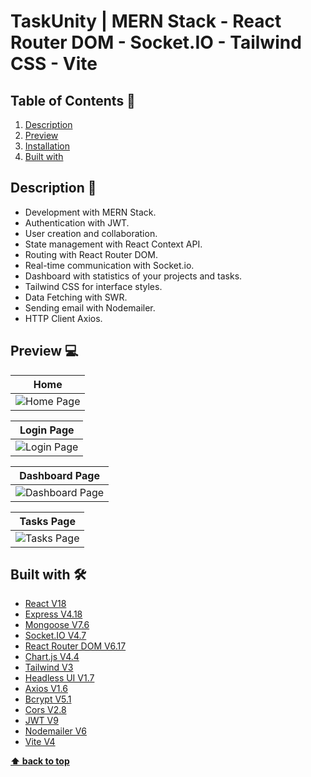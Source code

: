 # TaskUnity | MERN Stack - React Router DOM - Socket.IO - Tailwind CSS - Vite

## Table of Contents 📘

1. [Description](#description-)
2. [Preview](#preview-)
3. [Installation](#installation-)
4. [Built with](#built-with-)


## Description 📝
- Development with MERN Stack.
- Authentication with JWT.
- User creation and collaboration.
- State management with React Context API.
- Routing with React Router DOM.
- Real-time communication with Socket.io.
- Dashboard with statistics of your projects and tasks.
- Tailwind CSS for interface styles.
- Data Fetching with SWR.
- Sending email with Nodemailer.
- HTTP Client Axios.

## Preview 💻
| **Home** |
| :-------------: |
| ![Home Page](https://i.imgur.com/NMdYndU.png) |

| **Login Page** |
| :-------------: |
| ![Login Page](https://i.imgur.com/GBt453Q.png) |

| **Dashboard Page** |
| :-------------: |
| ![Dashboard Page](https://i.imgur.com/dXBHuvb.png) |

| **Tasks Page** |
| :-------------: |
| ![Tasks Page](https://i.imgur.com/aNuoOv2.png) |

## Built with 🛠️

- [React V18](https://es.react.dev/)
- [Express V4.18](https://expressjs.com/es/)
- [Mongoose V7.6](https://mongoosejs.com/)
- [Socket.IO V4.7](https://socket.io/)
- [React Router DOM V6.17](https://reactrouter.com/en/main)
- [Chart.js V4.4](https://www.chartjs.org/)
- [Tailwind V3](https://tailwindcss.com/)
- [Headless UI V1.7](https://headlessui.com/)
- [Axios V1.6](https://axios-http.com/docs/intro)
- [Bcrypt V5.1](https://www.npmjs.com/package/bcrypt)
- [Cors V2.8](https://www.npmjs.com/package/cors)
- [JWT V9](https://jwt.io/)
- [Nodemailer V6](https://nodemailer.com/)
- [Vite V4](https://vitejs.dev)

**[⬆ back to top](#table-of-contents-)**